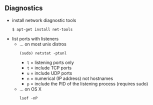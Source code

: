 

## Diagnostics

- install network diagnostic tools
    ```console
    $ apt-get install net-tools
    ```
- list ports with listeners
    - ... on most unix distros
        ```console
        (sudo) netstat -ptunl
        ```
        - `l` = listening ports only
        - `t` = include TCP ports
        - `u` = include UDP ports
        - `n` = numerical (IP address) not hostnames
        - `p` = include the PID of the listening process (requires sudo)
    - ... on OS X
        ```console
        lsof -nP 
        ```